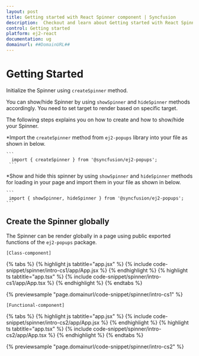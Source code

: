 ```yaml
---
layout: post
title: Getting started with React Spinner component | Syncfusion
description:  Checkout and learn about Getting started with React Spinner component of Syncfusion Essential JS 2 and more details.
control: Getting started 
platform: ej2-react
documentation: ug
domainurl: ##DomainURL##
---
```


# Getting Started

Initialize the Spinner using `createSpinner` method.

You can show/hide Spinner by using `showSpinner` and `hideSpinner` methods accordingly. You need to set target to render based on specific target.

The following steps explains you on how to create and how to show/hide your Spinner.

*Import the `createSpinner` method from `ej2-popups` library into your file as shown in below.

    ```
      import { createSpinner } from '@syncfusion/ej2-popups';
     ```

*Show and hide this spinner by using `showSpinner` and `hideSpinner` methods for loading in your page and import them in your file as shown in below.

    ```
     import { showSpinner, hideSpinner } from '@syncfusion/ej2-popups';
    ```

## Create the Spinner globally

The Spinner can be render globally in a page using public exported functions of the `ej2-popups` package.

`[Class-component]`

{% tabs %}
{% highlight js tabtitle="app.jsx" %}
{% include code-snippet/spinner/intro-cs1/app/App.jsx %}
{% endhighlight %}
{% highlight ts tabtitle="app.tsx" %}
{% include code-snippet/spinner/intro-cs1/app/App.tsx %}
{% endhighlight %}
{% endtabs %}

 {% previewsample "page.domainurl/code-snippet/spinner/intro-cs1" %}

`[Functional-component]`

{% tabs %}
{% highlight js tabtitle="app.jsx" %}
{% include code-snippet/spinner/intro-cs2/app/App.jsx %}
{% endhighlight %}
{% highlight ts tabtitle="app.tsx" %}
{% include code-snippet/spinner/intro-cs2/app/App.tsx %}
{% endhighlight %}
{% endtabs %}

 {% previewsample "page.domainurl/code-snippet/spinner/intro-cs2" %}